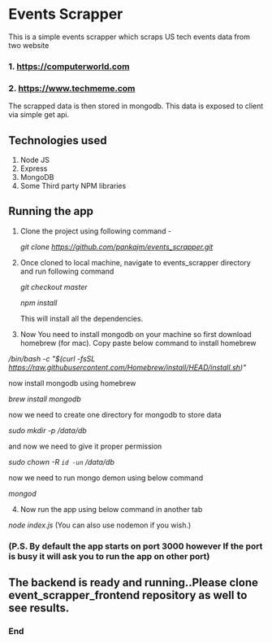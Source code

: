 # Events Scrapper

This is a simple events scrapper which scraps US tech events data from two website 
### 1. https://computerworld.com 
### 2. https://www.techmeme.com 
The scrapped data is then stored in mongodb. This data is exposed to client via simple get api. 


## Technologies used 
1. Node JS 
2. Express
3. MongoDB
4. Some Third party NPM libraries


## Running the app

1. Clone the project using following command - 

   *git clone https://github.com/pankajm/events_scrapper.git*

2. Once cloned to local machine, navigate to events_scrapper directory and run following command

   *git checkout master*

   *npm install* 

   This will install all the dependencies. 

3. Now You need to install mongodb on your machine so first download homebrew (for mac). Copy paste below command to install homebrew

*/bin/bash -c "$(curl -fsSL https://raw.githubusercontent.com/Homebrew/install/HEAD/install.sh)"*

now install mongodb using homebrew 

*brew install mongodb*

now we need to create one directory for mongodb to store data

*sudo mkdir -p /data/db*

and now we need to give it proper permission

*sudo chown -R `id -un` /data/db*

now we need to run mongo demon using below command 

*mongod*

4. Now run the app using below command in another tab

*node index.js* 
(You can also use nodemon if you wish.) 

### (P.S. By default the app starts on port 3000 however If the port is busy it will ask you to run the app on other port)

## The backend is ready and running..Please clone event_scrapper_frontend repository as well to see results. 

### End 
